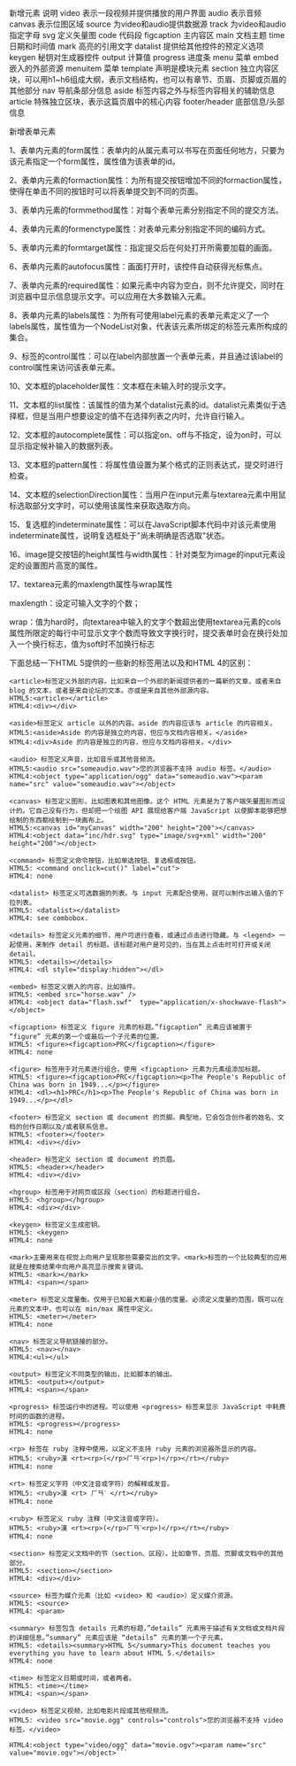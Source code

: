 



新增元素	说明
video	表示一段视频并提供播放的用户界面
audio	表示音频
canvas	表示位图区域
source	为video和audio提供数据源
track	为video和audio指定字母
svg	定义矢量图
code	代码段
figcaption	主内容区
main	文档主题
time	日期和时间值
mark	高亮的引用文字
datalist	提供给其他控件的预定义选项
keygen	秘钥对生成器控件
output	计算值
progress	进度条
menu	菜单
embed	嵌入的外部资源
menuitem	菜单
template	声明是模块元素
section	独立内容区块，可以用h1~h6组成大纲，表示文档结构，也可以有章节、页眉、页脚或页眉的其他部分
nav	导航条部分信息
aside	标签内容之外与标签内容相关的辅助信息
article	特殊独立区块，表示这篇页眉中的核心内容
footer/header	底部信息/头部信息



新增表单元素

1、表单内元素的form属性：表单内的从属元素可以书写在页面任何地方，只要为该元素指定一个form属性，属性值为该表单的id。

2、表单内元素的formaction属性：为所有提交按钮增加不同的formaction属性，使得在单击不同的按钮时可以将表单提交到不同的页面。

3、表单内元素的formmethod属性：对每个表单元素分别指定不同的提交方法。

4、表单内元素的formenctype属性：对表单元素分别指定不同的编码方式。

5、表单内元素的formtarget属性：指定提交后在何处打开所需要加载的画面。

6、表单内元素的autofocus属性：画面打开时，该控件自动获得光标焦点。

7、表单内元素的required属性：如果元素中内容为空白，则不允许提交，同时在浏览器中显示信息提示文字。可以应用在大多数输入元素。

8、表单内元素的labels属性：为所有可使用label元素的表单元素定义了一个labels属性，属性值为一个NodeList对象，代表该元素所绑定的标签元素所构成的集合。

9、标签的control属性：可以在label内部放置一个表单元素，并且通过该label的control属性来访问该表单元素。

10、文本框的placeholder属性：文本框在未输入时的提示文字。

11、文本框的list属性：该属性的值为某个datalist元素的id。datalist元素类似于选择框，但是当用户想要设定的值不在选择列表之内时，允许自行输入。

12、文本框的autocomplete属性：可以指定on、off与不指定，设为on时，可以显示指定候补输入的数据列表。

13、文本框的pattern属性：将属性值设置为某个格式的正则表达式，提交时进行检查。

14、文本框的selectionDirection属性：当用户在input元素与textarea元素中用鼠标选取部分文字时，可以使用该属性来获取选取方向。

15、复选框的indeterminate属性：可以在JavaScript脚本代码中对该元素使用indeterminate属性，说明复选框处于"尚未明确是否选取"状态。

16、image提交按钮的height属性与width属性：针对类型为image的input元素设定的设置图片高宽的属性。

17、textarea元素的maxlength属性与wrap属性

maxlength：设定可输入文字的个数；

wrap：值为hard时，向textarea中输入的文字个数超出使用textarea元素的cols属性所限定的每行中可显示文字个数而导致文字换行时，提交表单时会在换行处加入一个换行标志，值为soft时不加换行标志





下面总结一下HTML 5提供的一些新的标签用法以及和HTML 4的区别：

```  
<article>标签定义外部的内容。比如来自一个外部的新闻提供者的一篇新的文章，或者来自 blog 的文本，或者是来自论坛的文本。亦或是来自其他外部源内容。
HTML5:<article></article>
HTML4:<div></div>

<aside>标签定义 article 以外的内容。aside 的内容应该与 article 的内容相关。
HTML5:<aside>Aside 的内容是独立的内容，但应与文档内容相关。</aside>
HTML4:<div>Aside 的内容是独立的内容，但应与文档内容相关。</div>

<audio> 标签定义声音，比如音乐或其他音频流。
HTML5:<audio src="someaudio.wav">您的浏览器不支持 audio 标签。</audio>
HTML4:<object type="application/ogg" data="someaudio.wav"><param name="src" value="someaudio.wav"></object>

<canvas> 标签定义图形，比如图表和其他图像。这个 HTML 元素是为了客户端矢量图形而设计的。它自己没有行为，但却把一个绘图 API 展现给客户端 JavaScript 以使脚本能够把想绘制的东西都绘制到一块画布上。
HTML5:<canvas id="myCanvas" width="200" height="200"></canvas>
HTML4:<object data="inc/hdr.svg" type="image/svg+xml" width="200" height="200"></object>

<command> 标签定义命令按钮，比如单选按钮、复选框或按钮。
HTML5: <command onclick=cut()" label="cut">
HTML4: none

<datalist> 标签定义可选数据的列表。与 input 元素配合使用，就可以制作出输入值的下拉列表。
HTML5: <datalist></datalist>
HTML4: see combobox.

<details> 标签定义元素的细节，用户可进行查看，或通过点击进行隐藏。与 <legend> 一起使用，来制作 detail 的标题。该标题对用户是可见的，当在其上点击时可打开或关闭 detail。
HTML5: <details></details>
HTML4: <dl style="display:hidden"></dl>

<embed> 标签定义嵌入的内容，比如插件。
HTML5: <embed src="horse.wav" />
HTML4: <object data="flash.swf"  type="application/x-shockwave-flash"></object>

<figcaption> 标签定义 figure 元素的标题。”figcaption” 元素应该被置于 “figure” 元素的第一个或最后一个子元素的位置。
HTML5: <figure><figcaption>PRC</figcaption></figure>
HTML4: none

<figure> 标签用于对元素进行组合。使用 <figcaption> 元素为元素组添加标题。
HTML5: <figure><figcaption>PRC</figcaption><p>The People's Republic of China was born in 1949...</p></figure>
HTML4: <dl><h1>PRC</h1><p>The People's Republic of China was born in 1949...</p></dl>

<footer> 标签定义 section 或 document 的页脚。典型地，它会包含创作者的姓名、文档的创作日期以及/或者联系信息。
HTML5: <footer></footer>
HTML4: <div></div>

<header> 标签定义 section 或 document 的页眉。
HTML5: <header></header>
HTML4: <div></div>

<hgroup> 标签用于对网页或区段（section）的标题进行组合。
HTML5: <hgroup></hgroup>
HTML4: <div></div>

<keygen> 标签定义生成密钥。
HTML5: <keygen>
HTML4: none

<mark>主要用来在视觉上向用户呈现那些需要突出的文字。<mark>标签的一个比较典型的应用就是在搜索结果中向用户高亮显示搜索关键词。
HTML5: <mark></mark>
HTML4: <span></span>

<meter> 标签定义度量衡。仅用于已知最大和最小值的度量。必须定义度量的范围，既可以在元素的文本中，也可以在 min/max 属性中定义。
HTML5: <meter></meter>
HTML4: none

<nav> 标签定义导航链接的部分。
HTML5: <nav></nav>
HTML4:<ul></ul>

<output> 标签定义不同类型的输出，比如脚本的输出。
HTML5: <output></output>
HTML4: <span></span>

<progress> 标签运行中的进程。可以使用 <progress> 标签来显示 JavaScript 中耗费时间的函数的进程。
HTML5: <progress></progress>
HTML4: none

<rp> 标签在 ruby 注释中使用，以定义不支持 ruby 元素的浏览器所显示的内容。
HTML5: <ruby>漢 <rt><rp>(</rp>ㄏㄢˋ<rp>)</rp></rt></ruby>
HTML4: none

<rt> 标签定义字符（中文注音或字符）的解释或发音。
HTML5: <ruby>漢 <rt> ㄏㄢˋ </rt></ruby>
HTML4: none

<ruby> 标签定义 ruby 注释（中文注音或字符）。
HTML5: <ruby>漢 <rt><rp>(</rp>ㄏㄢˋ<rp>)</rp></rt></ruby>
HTML4: none

<section> 标签定义文档中的节（section、区段）。比如章节、页眉、页脚或文档中的其他部分。
HTML5: <section></section>
HTML4: <div></div>

<source> 标签为媒介元素（比如 <video> 和 <audio>）定义媒介资源。
HTML5: <source>
HTML4: <param>

<summary> 标签包含 details 元素的标题，”details” 元素用于描述有关文档或文档片段的详细信息。”summary” 元素应该是 “details” 元素的第一个子元素。
HTML5: <details><summary>HTML 5</summary>This document teaches you everything you have to learn about HTML 5.</details>
HTML4: none

<time> 标签定义日期或时间，或者两者。
HTML5: <time></time>
HTML4: <span></span>

<video> 标签定义视频，比如电影片段或其他视频流。
HTML5: <video src="movie.ogg" controls="controls">您的浏览器不支持 video 标签。</video>

HTML4:<object type="video/ogg" data="movie.ogv"><param name="src" value="movie.ogv"></object>```
```